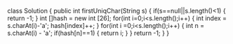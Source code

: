 class Solution {
  public int firstUniqChar(String s) {
		 if(s==null||s.length()<1) {
	    	  return -1;
	      }
		 int []hash = new int [26];
		 for(int i=0;i<s.length();i++) {
			 int index = s.charAt(i)-'a';
			 hash[index]++;
		 }
		 for(int i =0;i<s.length();i++) {
			 int n = s.charAt(i) - 'a';
			 if(hash[n]==1) {
				 return i;
			 }
		 }
		 return -1;
	 }
}
